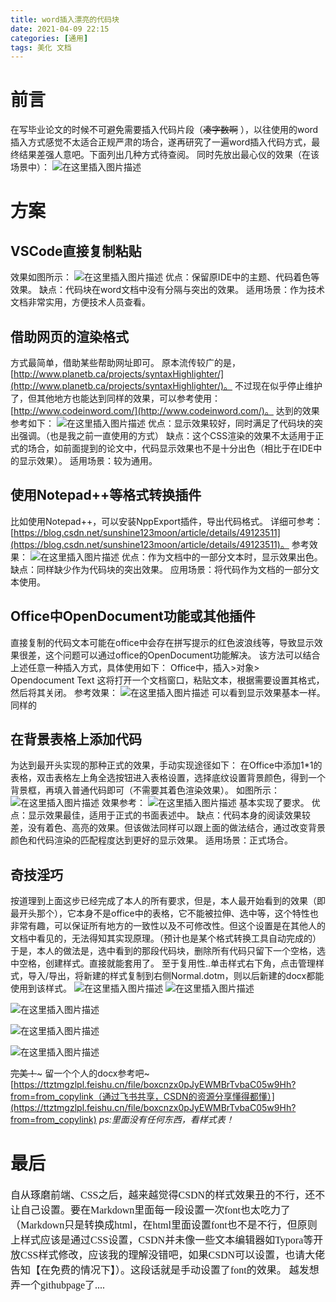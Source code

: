 ```yaml
---
title: word插入漂亮的代码块
date: 2021-04-09 22:15
categories: [通用]
tags: 美化 文档
---
```

# 前言

在写毕业论文的时候不可避免需要插入代码片段（~~凑字数啊~~ ），以往使用的word插入方式感觉不太适合正规严肃的场合，遂再研究了一遍word插入代码方式，最终结果差强人意吧。下面列出几种方式待查阅。
同时先放出最心仪的效果（在该场景中）：
![在这里插入图片描述](https://picbed.olimi.icu//img/202303291929420.png)

# 方案

## VSCode直接复制粘贴

效果如图所示：
![在这里插入图片描述](https://picbed.olimi.icu//img/202303291929421.png)
优点：保留原IDE中的主题、代码着色等效果。
缺点：代码块在word文档中没有分隔与突出的效果。
适用场景：作为技术文档非常实用，方便技术人员查看。

## 借助网页的渲染格式

方式最简单，借助某些帮助网址即可。
原本流传较广的是，[http://www.planetb.ca/projects/syntaxHighlighter/](http://www.planetb.ca/projects/syntaxHighlighter/)。
不过现在似乎停止维护了，但其他地方也能达到同样的效果，可以参考使用：[http://www.codeinword.com/](http://www.codeinword.com/)。
达到的效果参考如下：
![在这里插入图片描述](https://picbed.olimi.icu//img/202303291929422.png)
优点：显示效果较好，同时满足了代码块的突出强调。（也是我之前一直使用的方式）
缺点：这个CSS渲染的效果不太适用于正式的场合，如前面提到的论文中，代码显示效果也不是十分出色（相比于在IDE中的显示效果）。
适用场景：较为通用。

## 使用Notepad++等格式转换插件

比如使用Notepad++，可以安装NppExport插件，导出代码格式。
详细可参考：[https://blog.csdn.net/sunshine123moon/article/details/49123511](https://blog.csdn.net/sunshine123moon/article/details/49123511)。
参考效果：
![在这里插入图片描述](https://picbed.olimi.icu//img/202303291929423.png)
优点：作为文档中的一部分文本时，显示效果出色。
缺点：同样缺少作为代码块的突出效果。
应用场景：将代码作为文档的一部分文本使用。

## Office中OpenDocument功能或其他插件

直接复制的代码文本可能在office中会存在拼写提示的红色波浪线等，导致显示效果很差，这个问题可以通过office的OpenDocument功能解决。
该方法可以结合上述任意一种插入方式，具体使用如下：
Office中，插入>对象> Opendocument Text
这将打开一个文档窗口，粘贴文本，根据需要设置其格式，然后将其关闭。
参考效果：
![在这里插入图片描述](https://picbed.olimi.icu//img/202303291929424.png)
可以看到显示效果基本一样。
同样的

## 在背景表格上添加代码

为达到最开头实现的那种正式的效果，手动实现途径如下：
在Office中添加1*1的表格，双击表格左上角全选按钮进入表格设置，选择底纹设置背景颜色，得到一个背景框，再填入普通代码即可（不需要其着色渲染效果）。
如图所示：
![在这里插入图片描述](https://picbed.olimi.icu//img/202303291929425.png)
效果参考：
![在这里插入图片描述](https://picbed.olimi.icu//img/202303291929426.png)
基本实现了要求。
优点：显示效果最佳，适用于正式的书面表述中。
缺点：代码本身的阅读效果较差，没有着色、高亮的效果。但该做法同样可以跟上面的做法结合，通过改变背景颜色和代码渲染的匹配程度达到更好的显示效果。
适用场景：正式场合。

## 奇技淫巧

按道理到上面这步已经完成了本人的所有要求，但是，本人最开始看到的效果（即最开头那个），它本身不是office中的表格，它不能被拉伸、选中等，这个特性也非常有趣，可以保证所有地方的一致性以及不可修改性。但这个设置是在其他人的文档中看见的，无法得知其实现原理。（预计也是某个格式转换工具自动完成的）
于是，本人的做法是，选中看到的那段代码块，删除所有代码只留下一个空格，选中空格，创建样式。直接就能套用了。
至于复用性..单击样式右下角，点击管理样式，导入/导出，将新建的样式复制到右侧Normal.dotm，则以后新建的docx都能使用到该样式。
![在这里插入图片描述](https://picbed.olimi.icu//img/202303291929427.png)
![在这里插入图片描述](https://picbed.olimi.icu//img/202303291929428.png)

![在这里插入图片描述](https://picbed.olimi.icu//img/202303291929429.png)

![在这里插入图片描述](https://picbed.olimi.icu//img/202303291929430.png)

![在这里插入图片描述](https://picbed.olimi.icu//img/202303291929431.png)

~~完美！~~~
留一个个人的docx参考吧~
[https://ttztmgzlpl.feishu.cn/file/boxcnzx0pJyEWMBrTvbaC05w9Hh?from=from_copylink（通过飞书共享，CSDN的资源分享懂得都懂）](https://ttztmgzlpl.feishu.cn/file/boxcnzx0pJyEWMBrTvbaC05w9Hh?from=from_copylink)
*ps:里面没有任何东西，看样式表！*

# 最后

<font face="Source Code Pro " size = 3>自从琢磨前端、CSS之后，越来越觉得CSDN的样式效果丑的不行，还不让自己设置。要在Markdown里面每一段设置一次font也太吃力了（Markdown只是转换成html，在html里面设置font也不是不行，但原则上样式应该是通过CSS设置，CSDN并未像一些文本编辑器如Typora等开放CSS样式修改，应该我的理解没错吧，如果CSDN可以设置，也请大佬告知【在免费的情况下】）。这段话就是手动设置了font的效果。
越发想弄一个githubpage了....
